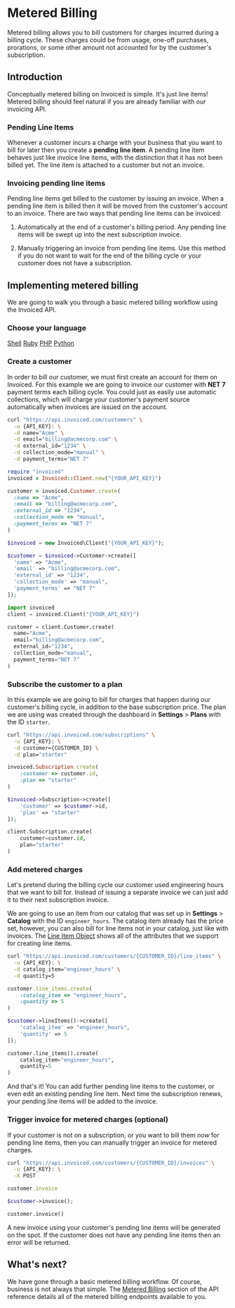 # Metered Billing

Metered billing allows you to bill customers for charges incurred during a billing cycle. These charges could be from usage, one-off purchases, prorations, or some other amount not accounted for by the customer's subscription.

## Introduction

Conceptually metered billing on Invoiced is simple. It's just line items! Metered billing should feel natural if you are already familiar with our invoicing API.

### Pending Line Items

Whenever a customer incurs a charge with your business that you want to bill for later then you create a **pending line item**. A pending line item behaves just like invoice line items, with the distinction that it has not been billed yet. The line item is attached to a customer but not an invoice.

### Invoicing pending line items

Pending line items get billed to the customer by issuing an invoice. When a pending line item is billed then it will be moved from the customer's account to an invoice. There are two ways that pending line items can be invoiced:

1. Automatically at the end of a customer's billing period. Any pending line items will be swept up into the next subscription invoice.

2. Manually triggering an invoice from pending line items. Use this method if you do not want to wait for the end of the billing cycle or your customer does not have a subscription.

## Implementing metered billing

We are going to walk you through a basic metered billing workflow using the Invoiced API.

### Choose your language

<div class="language-selector">
	<a href="#" class="btn btn-link" data-lang="bash">Shell</a>
	<a href="#" class="btn btn-link" data-lang="ruby">Ruby</a>
	<a href="#" class="btn btn-link" data-lang="php">PHP</a>
  <a href="#" class="btn btn-link" data-lang="python">Python</a>
</div>

### Create a customer

In order to bill our customer, we must first create an account for them on Invoiced. For this example we are going to invoice our customer with **NET 7** payment terms each billing cycle. You could just as easily use automatic collections, which will charge your customer's payment source automatically when invoices are issued on the account.

```bash
curl "https://api.invoiced.com/customers" \
  -u {API_KEY}: \
  -d name="Acme" \
  -d email="billing@acmecorp.com" \
  -d external_id="1234" \
  -d collection_mode="manual" \
  -d payment_terms="NET 7"
```

```ruby
require "invoiced"
invoiced = Invoiced::Client.new("{YOUR_API_KEY}")

customer = invoiced.Customer.create(
  :name => "Acme",
  :email => "billing@acmecorp.com",
  :external_id => "1234",
  :collection_mode => "manual",
  :payment_terms => "NET 7"
)
```

```php
$invoiced = new Invoiced\Client("{YOUR_API_KEY}");

$customer = $invoiced->Customer->create([
  'name' => "Acme",
  'email' => "billing@acmecorp.com",
  'external_id' => "1234",
  'collection_mode' => "manual",
  'payment_terms' => "NET 7"
]);
```

```python
import invoiced
client = invoiced.Client("{YOUR_API_KEY}")

customer = client.Customer.create(
  name="Acme",
  email="billing@acmecorp.com",
  external_id="1234",
  collection_mode="manual",
  payment_terms="NET 7"
)
```

### Subscribe the customer to a plan

In this example we are going to bill for charges that happen during our customer's billing cycle, in addition to the base subscription price. The plan we are using was created through the dashboard in **Settings** > **Plans** with the ID `starter`.

```bash
curl "https://api.invoiced.com/subscriptions" \
  -u {API_KEY}: \
  -d customer={CUSTOMER_ID} \
  -d plan="starter"
```

```ruby
invoiced.Subscription.create(
	:customer => customer.id,
	:plan => "starter"
)
```

```php
$invoiced->Subscription->create([
	'customer' => $customer->id,
	'plan' => "starter"
]);
```

```python
client.Subscription.create(
	customer=customer.id,
	plan="starter"
)
```

### Add metered charges

Let's pretend during the billing cycle our customer used engineering hours that we want to bill for. Instead of issuing a separate invoice we can just add it to their next subscription invoice.

We are going to use an item from our catalog that was set up in **Settings** > **Catalog** with the ID `engineer_hours`. The catalog item already has the price set, however, you can also bill for line items not in your catalog, just like with invoices. The [Line Item Object](/docs/api/#line-item-object) shows all of the attributes that we support for creating line items.

```bash
curl "https://api.invoiced.com/customers/{CUSTOMER_ID}/line_items" \
  -u {API_KEY}: \
  -d catalog_item="engineer_hours" \
  -d quantity=5
```

```ruby
customer.line_items.create(
	:catalog_item => "engineer_hours",
	:quantity => 5
)
```

```php
$customer->lineItems()->create([
	'catalog_item' => "engineer_hours",
	'quantity' => 5
]);
```

```python
customer.line_items().create(
	catalog_item="engineer_hours",
	quantity=5
)
```

And that's it! You can add further pending line items to the customer, or even edit an existing pending line item. Next time the subscription renews, your pending line items will be added to the invoice.

### Trigger invoice for metered charges (optional)

If your customer is not on a subscription, or you want to bill them *now* for pending line items, then you can manually trigger an invoice for metered charges.

```bash
curl "https://api.invoiced.com/customers/{CUSTOMER_ID}/invoices" \
  -u {API_KEY}: \
  -X POST
```

```ruby
customer.invoice
```

```php
$customer->invoice();
```

```python
customer.invoice()
```

A new invoice using your customer's pending line items will be generated on the spot. If the customer does not have any pending line items then an error will be returned.

## What's next?

We have gone through a basic metered billing workflow. Of course, business is not always that simple. The [Metered Billing](/docs/api/#metered-billing) section of the API reference details all of the metered billing endpoints available to you.
